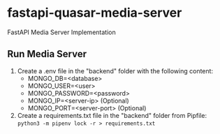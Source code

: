 # fastapi-quasar-media-server

FastAPI Media Server Implementation

## Run Media Server

1. Create a .env file in the "backend" folder with the following content:
    * MONGO_DB=\<database>
    * MONGO_USER=\<user>
    * MONGO_PASSWORD=\<password>
    * MONGO_IP=\<server-ip> (Optional)
    * MONGO_PORT=\<server-port> (Optional)
2. Create a requirements.txt file in the "backend" folder from Pipfile: `python3 -m pipenv lock -r > requirements.txt`
